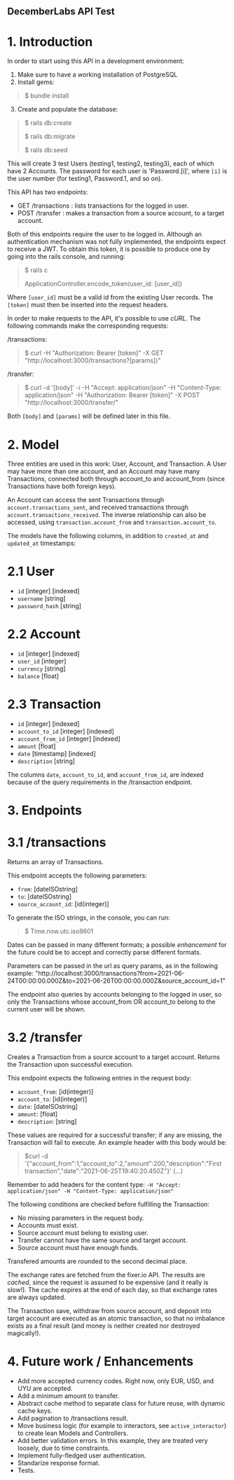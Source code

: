## DecemberLabs API Test

# 1. Introduction
In order to start using this API in a development environment:
  1) Make sure to have a working installation of PostgreSQL
  2) Install gems:
  > $ bundle install
  3) Create and populate the database: 
  > $ rails db:create
  > 
  > $ rails db:migrate
  > 
  > $ rails db:seed

This will create 3 test Users (testing1, testing2, testing3), each of which have 2 Accounts.
The password for each user is 'Password.[i]', where `[i]` is the user number (for testing1, Password.1, and so on).

This API has two endpoints:
  - GET  /transactions : lists transactions for the logged in user.
  - POST /transfer : makes a transaction from a source account, to a target account.

Both of this endpoints require the user to be logged in. Although an authentication mechanism was not fully implemented, the endpoints expect to receive a JWT. To obtain this token, it is possible to produce one by going into the rails console, and running:
> $ rails c
> 
> ApplicationController.encode_token(user_id: [user_id])

Where `[user_id]` must be a valid id from the existing User records. The `[token]` must then be inserted into the request headers.

In order to make requests to the API, it's possible to use *cURL*. The following commands make the corresponding requests:

  /transactions: 
  > $ curl -H "Authorization: Bearer [token]" -X GET "http://localhost:3000/transactions?[params])"

  /transfer: 
  > $ curl -d '[body]' -i -H "Accept: application/json" -H "Content-Type: application/json" -H "Authorization: Bearer [token]" -X POST "http://localhost:3000/transfer/"

Both `[body]` and `[params]` will be defined later in this file.


# 2. Model
Three entities are used in this work: User, Account, and Transaction.
A User may have more than one account, and an Account may have many Transactions, connected both through account_to and account_from (since Transactions have both foreign keys).

An Account can access the sent Transactions through `account.transactions_sent`, and received transactions through `account.transactions_received`. The inverse relationship can also be accessed, using `transaction.account_from` and `transaction.account_to`.

The models have the following columns, in addition to `created_at` and `updated_at` timestamps:

# 2.1 User
 - `id` [integer] [indexed]
 - `username` [string]
 - `password_hash` [string]

# 2.2 Account
 - `id` [integer] [indexed]
 - `user_id` [integer]
 - `currency` [string]
 - `balance` [float]

# 2.3 Transaction
 - `id` [integer] [indexed]
 - `account_to_id` [integer] [indexed]
 - `account_from_id` [integer] [indexed]
 - `amount` [float]
 - `date` [timestamp] [indexed]
 - `description` [string]

The columns `date`, `account_to_id`, and `account_from_id`, are indexed because of the query requirements in the /transaction endpoint.


# 3. Endpoints

# 3.1 /transactions
Returns an array of Transactions.

This endpoint accepts the following parameters:
  - `from`: [dateISOstring]
  - `to`: [dateISOstring]
  - `source_account_id`: [id(integer)]

To generate the ISO strings, in the console, you can run:

> $ Time.now.utc.iso8601

Dates can be passed in many different formats; a possible *enhancement* for the future could be to accept and correctly parse different formats.

Parameters can be passed in the url as query params, as in the following example:
  "http://localhost:3000/transactions?from=2021-06-24T00:00:00.000Z&to=2021-06-26T00:00:00.000Z&source_account_id=1"

The endpoint also queries by accounts belonging to the logged in user, so only the Transactions whose account_from OR account_to belong to the current user will be shown.

# 3.2 /transfer
Creates a Transaction from a source account to a target account.
Returns the Transaction upon successful execution.

This endpoint expects the following entries in the request body:
  - `account_from`: [id(integer)]
  - `account_to`: [id(integer)]
  - `date`: [dateISOstring]
  - `amount`: [float]
  - `description`: [string]

These values are required for a successful transfer; if any are missing, the Transaction will fail to execute. An example header with this body would be:
  > $curl -d '{"account_from":1,"account_to":2,"amount":200,"description":"First transaction","date":"2021-06-25T19:40:20.450Z"}' (...)

Remember to add headers for the content type:
  `-H "Accept: application/json" -H "Content-Type: application/json"`

The following conditions are checked before fulfilling the Transaction:
  - No missing parameters in the request body.
  - Accounts must exist.
  - Source account must belong to existing user.
  - Transfer cannot have the same source and target account.
  - Source account must have enough funds.

Transfered amounts are rounded to the second decimal place.

The exchange rates are fetched from the fixer.io API. The results are *cached*, since the request is assumed to be expensive (and it really is slow!). The cache expires at the end of each day, so that exchange rates are always updated.

The Transaction save, withdraw from source account, and deposit into target account are executed as an atomic transaction, so that no imbalance exists as a final result (and money is neither created nor destroyed magically!).


# 4. Future work / Enhancements
  - Add more accepted currency codes. Right now, only EUR, USD, and UYU are accepted.
  - Add a minimum amount to transfer.
  - Abstract cache method to separate class for future reuse, with dynamic cache keys.
  - Add pagination to /transactions result.
  - Move business logic (for example to interactors, see `active_interactor`) to create lean Models and Controllers.
  - Add better validation errors. In this example, they are treated very loosely, due to time constraints.
  - Implement fully-fledged user authentication.
  - Standarize response format.
  - Tests.

